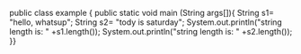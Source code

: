 public class example {
public static void main (String args[]){
String s1= "hello, whatsup";
String s2= "tody is saturday";
System.out.println("string length is: " +s1.length());
System.out.println("string length is: " +s2.length());
}}
